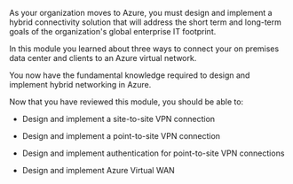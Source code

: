 As your organization moves to Azure, you must design and implement a hybrid connectivity solution that will address the short term and long-term goals of the organization's global enterprise IT footprint.

In this module you learned about three ways to connect your on premises data center and clients to an Azure virtual network. 

You now have the fundamental knowledge required to design and implement hybrid networking in Azure.

Now that you have reviewed this module, you should be able to:

- Design and implement a site-to-site VPN connection

- Design and implement a point-to-site VPN connection 

- Design and implement authentication for point-to-site VPN connections

- Design and implement Azure Virtual WAN